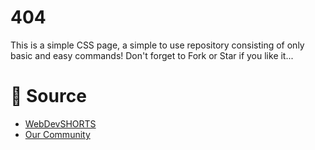 # 404
This is a simple CSS page, a simple to use repository consisting of only basic and easy commands! Don't forget to Fork or Star if you like it...

# 📝 Source

- <a href="https://github.com/WebDevSHORTS"> WebDevSHORTS </a>
- <a href="https://github.com/KaguwoNetwork"> Our Community </a>
